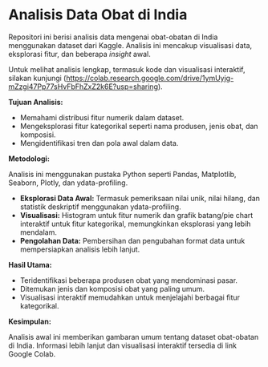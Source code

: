 # Analisis Data Obat di India

Repositori ini berisi analisis data mengenai obat-obatan di India menggunakan dataset dari Kaggle. Analisis ini mencakup visualisasi data, eksplorasi fitur, dan beberapa *insight* awal.

Untuk melihat analisis lengkap, termasuk kode dan visualisasi interaktif, silakan kunjungi (https://colab.research.google.com/drive/1ymUyjg-mZzgi47Pp77sHvFbFhZxZ2k6E?usp=sharing).  

**Tujuan Analisis:**

* Memahami distribusi fitur numerik dalam dataset.
* Mengeksplorasi fitur kategorikal seperti nama produsen, jenis obat, dan komposisi.
* Mengidentifikasi tren dan pola awal dalam data.

**Metodologi:**

Analisis ini menggunakan pustaka Python seperti Pandas, Matplotlib, Seaborn, Plotly, dan ydata-profiling.

* **Eksplorasi Data Awal:**  Termasuk pemeriksaan nilai unik, nilai hilang, dan statistik deskriptif menggunakan ydata-profiling.
* **Visualisasi:** Histogram untuk fitur numerik dan grafik batang/pie chart interaktif untuk fitur kategorikal, memungkinkan eksplorasi yang lebih mendalam.
* **Pengolahan Data:** Pembersihan dan pengubahan format data untuk mempersiapkan analisis lebih lanjut.


**Hasil Utama:**

* Teridentifikasi beberapa produsen obat yang mendominasi pasar.
* Ditemukan jenis dan komposisi obat yang paling umum.
* Visualisasi interaktif memudahkan untuk menjelajahi berbagai fitur kategorikal.


**Kesimpulan:**

Analisis awal ini memberikan gambaran umum tentang dataset obat-obatan di India.  Informasi lebih lanjut dan visualisasi interaktif tersedia di link Google Colab.
